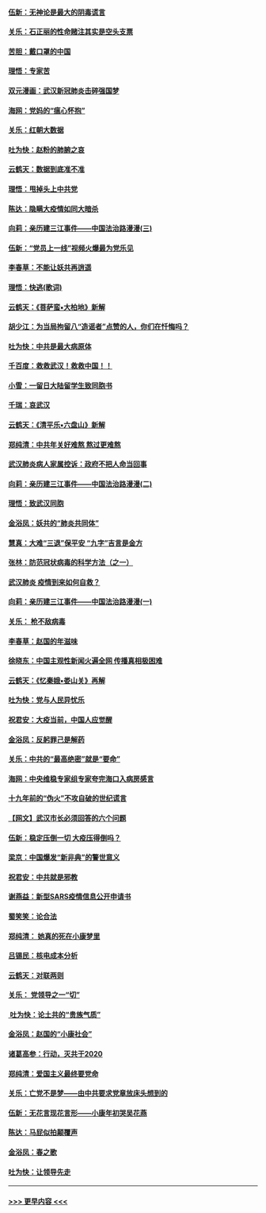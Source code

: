 #### [伍新：无神论是最大的阴毒谎言](../pages/nsc993/n11846129.md?t=02070255) 
#### [关乐：石正丽的性命赌注其实是空头支票](../pages/nsc993/n11846109.md?t=02070255) 
#### [苦胆：戴口罩的中国](../pages/nsc993/n11845576.md?t=02070255) 
#### [理悟：专家苦](../pages/nsc993/n11845564.md?t=02070255) 
#### [双元漫画：武汉新冠肺炎击碎强国梦](../pages/nsc993/n11843320.md?t=02070255) 
#### [海网：党妈的“瘟心怀抱”](../pages/nsc993/n11840740.md?t=02070255) 
#### [关乐：红朝大数据](../pages/nsc993/n11840675.md?t=02070255) 
#### [吐为快：赵粉的肺腑之哀](../pages/nsc993/n11840618.md?t=02070255) 
#### [云鹤天：数据到底准不准](../pages/nsc993/n11840325.md?t=02070255) 
#### [理悟：甩掉头上中共党](../pages/nsc993/n11838826.md?t=02070255) 
#### [陈达：隐瞒大疫情如同大暗杀](../pages/nsc993/n11838771.md?t=02070255) 
#### [向莉：亲历建三江事件——中国法治路漫漫(三)](../pages/nsc993/n11831825.md?t=02070255) 
#### [伍新：“党员上一线”视频火爆最为党乐见](../pages/nsc993/n11838200.md?t=02070255) 
#### [李春草：不能让妖共再逍遥](../pages/nsc993/n11838102.md?t=02070255) 
#### [理悟：快逃(歌词)](../pages/nsc993/n11838083.md?t=02070255) 
#### [云鹤天：《菩萨蛮▪大柏地》新解](../pages/nsc993/n11838059.md?t=02070255) 
#### [胡少江：为当局拘留八“造谣者”点赞的人，你们在忏悔吗？](../pages/nsc993/n11836801.md?t=02070255) 
#### [吐为快：中共是最大病原体](../pages/nsc993/n11836748.md?t=02070255) 
#### [千百度：救救武汉！救救中国！！](../pages/nsc993/n11836145.md?t=02070255) 
#### [小雪：一留日大陆留学生致同胞书](../pages/nsc993/n11834624.md?t=02070255) 
#### [千瑞：哀武汉](../pages/nsc993/n11833647.md?t=02070255) 
#### [云鹤天：《清平乐▪六盘山》新解](../pages/nsc993/n11833611.md?t=02070255) 
#### [郑纯清：中共年关好难熬 熬过更难熬](../pages/nsc993/n11833489.md?t=02070255) 
#### [武汉肺炎病人家属控诉：政府不把人命当回事](../pages/nsc993/n11833205.md?t=02070255) 
#### [向莉：亲历建三江事件——中国法治路漫漫(二)](../pages/nsc993/n11829102.md?t=02070255) 
#### [理悟：致武汉同胞](../pages/nsc993/n11831522.md?t=02070255) 
#### [金浴凤：妖共的“肺炎共同体”](../pages/nsc993/n11829448.md?t=02070255) 
#### [慧真：大难“三退”保平安 “九字”吉言是金方](../pages/nsc993/n11829501.md?t=02070255) 
#### [张林：防范冠状病毒的科学方法（之一）](../pages/nsc993/n11828618.md?t=02070255) 
#### [武汉肺炎 疫情到来如何自救？](../pages/nsc993/n11827632.md?t=02070255) 
#### [向莉：亲历建三江事件——中国法治路漫漫(一)](../pages/nsc993/n11827190.md?t=02070255) 
#### [关乐： 枪不敌病毒](../pages/nsc993/n11826746.md?t=02070255) 
#### [李春草：赵国的年滋味](../pages/nsc993/n11826321.md?t=02070255) 
#### [徐晓东：中国主观性新闻火遍全网 传播真相极困难](../pages/nsc993/n11826508.md?t=02070255) 
#### [云鹤天：《忆秦娥▪娄山关》再解](../pages/nsc993/n11824682.md?t=02070255) 
#### [吐为快：党与人民异忧乐](../pages/nsc993/n11824660.md?t=02070255) 
#### [祝君安：大疫当前，中国人应觉醒](../pages/nsc993/n11821946.md?t=02070255) 
#### [金浴凤：反躬罪己是解药](../pages/nsc993/n11820280.md?t=02070255) 
#### [关乐：中共的“最高绝密”就是“要命”](../pages/nsc993/n11816946.md?t=02070255) 
#### [海网：中央维稳专家组专家夸完海口入病房感言](../pages/nsc993/n11815138.md?t=02070255) 
#### [十九年前的“伪火”不攻自破的世纪谎言](../pages/nsc993/n11813238.md?t=02070255) 
#### [【网文】武汉市长必须回答的六个问题](../pages/nsc993/n11813848.md?t=02070255) 
#### [伍新：稳定压倒一切 大疫压得倒吗？](../pages/nsc993/n11812634.md?t=02070255) 
#### [梁京：中国爆发“新非典”的警世意义](../pages/nsc993/n11812554.md?t=02070255) 
#### [祝君安：中共就是邪教](../pages/nsc993/n11812431.md?t=02070255) 
#### [谢燕益：新型SARS疫情信息公开申请书](../pages/nsc993/n11808840.md?t=02070255) 
#### [蜀笑笑：论合法](../pages/nsc993/n11808064.md?t=02070255) 
#### [郑纯清： 她真的死在小康梦里](../pages/nsc993/n11806623.md?t=02070255) 
#### [吕锡民：核电成本分析](../pages/nsc993/n11806284.md?t=02070255) 
#### [云鹤天：对联两则](../pages/nsc993/n11805957.md?t=02070255) 
#### [关乐： 党领导之一“切”](../pages/nsc993/n11804505.md?t=02070255) 
#### [ 吐为快：论土共的“贵族气质”](../pages/nsc993/n11804490.md?t=02070255) 
#### [金浴凤：赵国的“小康社会”](../pages/nsc993/n11804452.md?t=02070255) 
#### [诸葛高参：行动，灭共于2020](../pages/nsc993/n11804120.md?t=02070255) 
#### [郑纯清：爱国主义最终要党命](../pages/nsc993/n11802197.md?t=02070255) 
#### [关乐：亡党不是梦——由中共要求党章放床头想到的](../pages/nsc993/n11802156.md?t=02070255) 
#### [伍新：无花言现花言形——小康年初哭吴花燕](../pages/nsc993/n11800044.md?t=02070255) 
#### [陈达：马屁似拍颠覆声](../pages/nsc993/n11800010.md?t=02070255) 
#### [金浴凤：春之歌](../pages/nsc993/n11797687.md?t=02070255) 
#### [吐为快：让领导先走](../pages/nsc993/n11797512.md?t=02070255) 

----
#### [ >>> 更早内容 <<< ](../indexes/nsc993-earlier.md)
